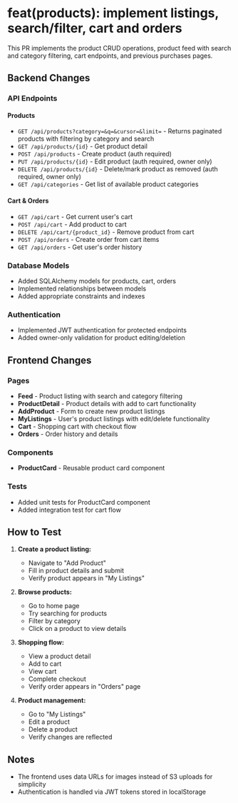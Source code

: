 # feat(products): implement listings, search/filter, cart and orders

This PR implements the product CRUD operations, product feed with search and category filtering, cart endpoints, and previous purchases pages.

## Backend Changes

### API Endpoints

#### Products
- `GET /api/products?category=&q=&cursor=&limit=` - Returns paginated products with filtering by category and search
- `GET /api/products/{id}` - Get product detail
- `POST /api/products` - Create product (auth required)
- `PUT /api/products/{id}` - Edit product (auth required, owner only)
- `DELETE /api/products/{id}` - Delete/mark product as removed (auth required, owner only)
- `GET /api/categories` - Get list of available product categories

#### Cart & Orders
- `GET /api/cart` - Get current user's cart
- `POST /api/cart` - Add product to cart
- `DELETE /api/cart/{product_id}` - Remove product from cart
- `POST /api/orders` - Create order from cart items
- `GET /api/orders` - Get user's order history

### Database Models
- Added SQLAlchemy models for products, cart, orders
- Implemented relationships between models
- Added appropriate constraints and indexes

### Authentication
- Implemented JWT authentication for protected endpoints
- Added owner-only validation for product editing/deletion

## Frontend Changes

### Pages
- **Feed** - Product listing with search and category filtering
- **ProductDetail** - Product details with add to cart functionality
- **AddProduct** - Form to create new product listings
- **MyListings** - User's product listings with edit/delete functionality
- **Cart** - Shopping cart with checkout flow
- **Orders** - Order history and details

### Components
- **ProductCard** - Reusable product card component

### Tests
- Added unit tests for ProductCard component
- Added integration test for cart flow

## How to Test

1. **Create a product listing:**
   - Navigate to "Add Product"
   - Fill in product details and submit
   - Verify product appears in "My Listings"

2. **Browse products:**
   - Go to home page
   - Try searching for products
   - Filter by category
   - Click on a product to view details

3. **Shopping flow:**
   - View a product detail
   - Add to cart
   - View cart
   - Complete checkout
   - Verify order appears in "Orders" page

4. **Product management:**
   - Go to "My Listings"
   - Edit a product
   - Delete a product
   - Verify changes are reflected

## Notes
- The frontend uses data URLs for images instead of S3 uploads for simplicity
- Authentication is handled via JWT tokens stored in localStorage

